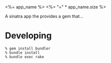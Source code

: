 <%= app_name %>
<%= "=" * app_name.size %>

A sinatra app the provides a gem that...

Developing
==========
    % gem install bundler
    % bundle install
    % bundle exec rake
